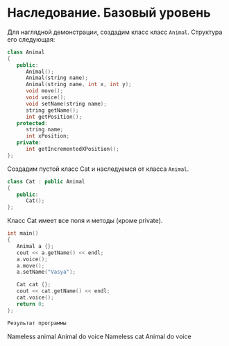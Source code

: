 # Наследование. Базовый уровень

Для наглядной демонстрации, создадим класс класс `Animal`. Структура его следующая:

```cpp
class Animal
{
   public:
      Animal();
      Animal(string name);
      Animal(string name, int x, int y);
      void move();
      void voice();
      void setName(string name);
      string getName();
      int getPosition();
   protected:
      string name;
      int xPosition;
   private:
      int getIncrementedXPosition();
};
```

Создадим пустой класс Cat и наследуемся от класса `Animal`. 

```cpp
class Cat : public Animal
{
   public:
      Cat();
};

```

Класс Cat имеет все поля и методы (кроме private).

```cpp
int main()
{
   Animal a {};
   cout << a.getName() << endl;
   a.voice();
   a.move();
   a.setName("Vasya");

   Cat cat {};
   cout << cat.getName() << endl;
   cat.voice();
   return 0;
};

Результат программы 

```
Nameless animal
Animal do voice 
Nameless cat
Animal do voice
```

